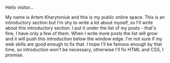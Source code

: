 Hello visitor...

My name is Artem Kharytoniuk and this is my public online space. This is an introductory section but I'm shy to write a lot about myself, so I'll write about this introductory section. I put it under the list of my posts - that's fine, I have only a few of them. When I write more posts the list will grow and it will push this introduction below the window edge. I'm not sure if my web skills are good enough to fix that. I hope I'll be famous enough by that time, so introduction won't be necessary, otherwise I'll fix HTML and CSS, I promise.
